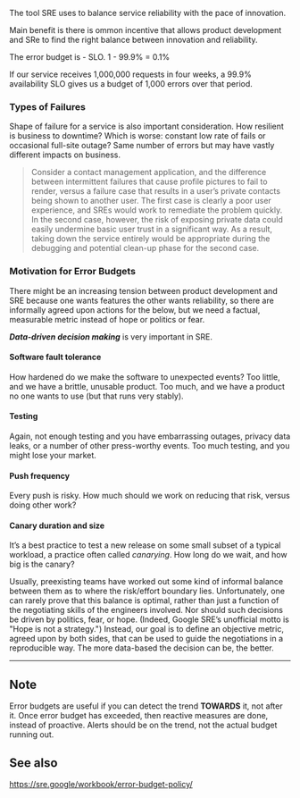 The tool SRE uses to balance service reliability with the pace of innovation. 

Main benefit is there is ommon incentive that allows product development and SRe to find the right balance between innovation and reliability.

The error budget is  - SLO. 1 - 99.9% = 0.1%

If our service receives 1,000,000 requests in four weeks, a 99.9% availability SLO gives us a budget of 1,000 errors over that period.

### Types of Failures

Shape of failure for a service is also important consideration. How resilient is business to downtime? Which is worse: constant low rate of fails or occasional full-site outage? Same number of errors but may have vastly different impacts on business.

> Consider a contact management application, and the difference between intermittent failures that cause profile pictures to fail to render, versus a failure case that results in a user’s private contacts being shown to another user. The first case is clearly a poor user experience, and SREs would work to remediate the problem quickly. In the second case, however, the risk of exposing private data could easily undermine basic user trust in a significant way. As a result, taking down the service entirely would be appropriate during the debugging and potential clean-up phase for the second case.

### Motivation for Error Budgets

There might be an increasing tension between product development and SRE because one wants features the other wants reliability, so there are informally agreed upon actions for the below, but we need a factual, measurable metric instead of hope or politics or fear. 

***Data-driven decision making*** is very important in SRE.

#### Software fault tolerance

How hardened do we make the software to unexpected events? Too little, and we have a brittle, unusable product. Too much, and we have a product no one wants to use (but that runs very stably).

#### Testing

Again, not enough testing and you have embarrassing outages, privacy data leaks, or a number of other press-worthy events. Too much testing, and you might lose your market.

#### Push frequency

Every push is risky. How much should we work on reducing that risk, versus doing other work?

#### Canary duration and size

It’s a best practice to test a new release on some small subset of a typical workload, a practice often called _canarying_. How long do we wait, and how big is the canary?

Usually, preexisting teams have worked out some kind of informal balance between them as to where the risk/effort boundary lies. Unfortunately, one can rarely prove that this balance is optimal, rather than just a function of the negotiating skills of the engineers involved. Nor should such decisions be driven by politics, fear, or hope. (Indeed, Google SRE’s unofficial motto is "Hope is not a strategy.") Instead, our goal is to define an objective metric, agreed upon by both sides, that can be used to guide the negotiations in a reproducible way. The more data-based the decision can be, the better.

---
## Note

Error budgets are useful if you can detect the trend **TOWARDS** it, not after it. Once error budget has exceeded, then reactive measures are done, instead of proactive. Alerts should be on the trend, not the actual budget running out.


## See also

https://sre.google/workbook/error-budget-policy/